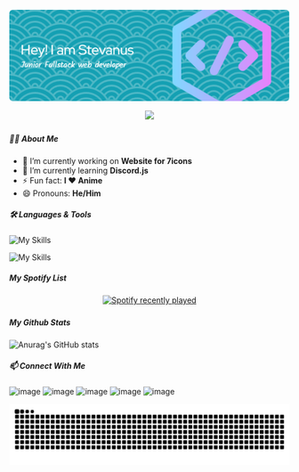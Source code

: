 <!--
**BlackGhost-ID/blackghost-id** is a ✨ _special_ ✨ repository because its `README.md` (this file) appears on your GitHub profile.

Here are some ideas to get you started:

- 🔭 I’m currently working on ...
- 🌱 I’m currently learning ...
- 👯 I’m looking to collaborate on ...
- 🤔 I’m looking for help with ...
- 💬 Ask me about ...
- 📫 How to reach me: ...
- 😄 Pronouns: ...
- ⚡ Fun fact: ...
-->

![Header](./img/github-header-image.png)

<div align="center">
  <img src="https://profile-counter.glitch.me/blackghost-id/count.svg?"  />
</div>

###

##### 🧑‍💻 About Me

- 🔭 I’m currently working on **Website for 7icons**
- 🌱 I’m currently learning **Discord.js**
- ⚡ Fun fact: **I ❤️ Anime**
- 😄 Pronouns: **He/Him**

##### 🛠️ Languages & Tools

![My Skills](https://skillicons.dev/icons?i=html,css,js,php,py,alpinejs,bootstrap,tailwind&theme=light)

![My Skills](https://skillicons.dev/icons?i=windows,vscode,sublime,blender&theme=light)

##### My Spotify List

<div align="center">
  <a href="https://open.spotify.com/user/31yj7d3lgu6q7zvhps5vtg6gtudu">
    <img src="https://spotify-recently-played-readme.vercel.app/api?user=31yj7d3lgu6q7zvhps5vtg6gtudu&count=8" alt="Spotify recently played"  />
  </a>
</div>

###

##### My Github Stats

![Anurag's GitHub stats](https://github-readme-stats.vercel.app/api?username=blackghost-id&show_icons=true&theme=radical)

##### 📫 Connect With Me

![image](https://img.shields.io/badge/Gmail-D14836?style=for-the-badge&logo=gmail&logoColor=white) ![image](https://img.shields.io/badge/WhatsApp-25D366?style=for-the-badge&logo=whatsapp&logoColor=white) ![image](https://img.shields.io/badge/Discord-5865F2?style=for-the-badge&logo=discord&logoColor=white) ![image](https://img.shields.io/badge/Instagram-E4405F?style=for-the-badge&logo=instagram&logoColor=white) ![image](https://img.shields.io/badge/YouTube-FF0000?style=for-the-badge&logo=youtube&logoColor=white)

<img src="https://raw.githubusercontent.com/blackghost-id/blackghost-id/output/snake.svg" alt="Snake animation" />

###
